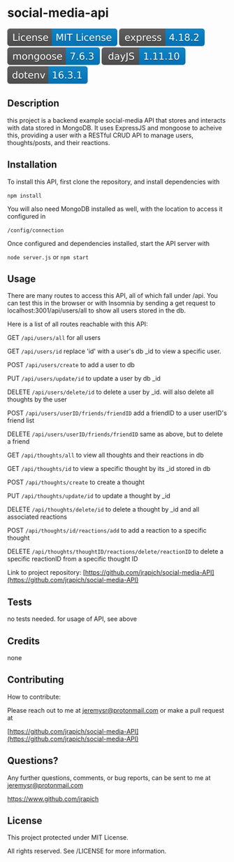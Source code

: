 
# social-media-api
<img src='./lib/license.svg'>   <img src='./lib/express-4.18.2.svg'> <img src='./lib/mongoose-7.6.3.svg'> <img src='./lib/dayJS-1.11.10.svg'> <img src='./lib/dotenv-16.3.1.svg'>

## Description
this project is a backend example social-media API that stores and interacts with data stored in MongoDB.  It uses ExpressJS and mongoose to acheive this, providing a user with a RESTful CRUD API to manage users, thoughts/posts, and their reactions.

## Installation
To install this API, first clone the repository, and install dependencies with 

`npm install`       

You will also need MongoDB installed as well, with the location to access it configured in

`/config/connection`      

Once configured and dependencies installed, start the API server with  

`node server.js` or `npm start`      

## Usage
There are many routes to access this API, all of which fall under /api.  You can test this in the browser or with Insomnia by sending a get request to localhost:3001/api/users/all to show all users  stored in the db.    

Here is a list of all routes reachable with this API:     

GET `/api/users/all` for all users    

GET `/api/users/id` replace 'id' with a user's db _id to view a specific user.      

POST `/api/users/create` to add a user to db     

PUT `/api/users/update/id` to update a user by db _id      

DELETE `/api/users/delete/id` to delete a user by _id. will also delete all thoughts by the user       

POST `/api/users/userID/friends/friendID` add a friendID to a user userID's friend list     

DELETE `/api/users/userID/friends/friendID` same as above, but to delete a friend

GET `/api/thoughts/all` to view all thoughts and their reactions in db

GET `/api/thoughts/id` to view a specific thought by its _id stored in db

POST `/api/thoughts/create` to create a thought

PUT `/api/thoughts/update/id` to update a thought by _id

DELETE `/api/thoughts/delete/id` to delete a thought by _id and all associated reactions

POST `/api/thoughts/id/reactions/add` to add a reaction to a specific thought

DELETE `/api/thoughts/thoughtID/reactions/delete/reactionID` to delete a specific reactionID from a specific thought ID

Link to project repository: [https://github.com/jrapich/social-media-API](https://github.com/jrapich/social-media-API)

## Tests
no tests needed. for usage of API, see above

## Credits
none

## Contributing
How to contribute:

Please reach out to me at jeremysr@protonmail.com or make a pull request at 

[https://github.com/jrapich/social-media-API](https://github.com/jrapich/social-media-API)

## Questions?
Any further questions, comments, or bug reports, can be sent to me at jeremysr@protonmail.com

https://www.github.com/jrapich

## License
This project protected under MIT License.

All rights reserved. See /LICENSE for more information.  